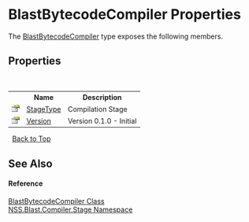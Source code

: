 # BlastBytecodeCompiler Properties
 

The <a href="ba8ee778-19e4-b123-879f-391768337e02.md">BlastBytecodeCompiler</a> type exposes the following members.


## Properties
&nbsp;<table><tr><th></th><th>Name</th><th>Description</th></tr><tr><td>![Public property](media/pubproperty.gif "Public property")</td><td><a href="cc36e9a6-1ac3-e5d2-5825-2289ee88eb51.md">StageType</a></td><td>
Compilation Stage</td></tr><tr><td>![Public property](media/pubproperty.gif "Public property")</td><td><a href="b2c626ee-6845-b0b2-4efe-d5408ebab7fd.md">Version</a></td><td>
Version 0.1.0 - Initial</td></tr></table>&nbsp;
<a href="#blastbytecodecompiler-properties">Back to Top</a>

## See Also


#### Reference
<a href="ba8ee778-19e4-b123-879f-391768337e02.md">BlastBytecodeCompiler Class</a><br /><a href="f44e629d-16ad-ce78-c6d1-bb239589698b.md">NSS.Blast.Compiler.Stage Namespace</a><br />